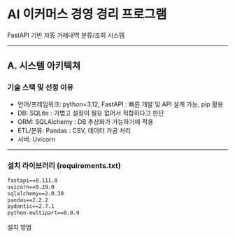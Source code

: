 # AI 이커머스 경영 경리 프로그램

FastAPI 기반 자동 거래내역 분류/조회 시스템

---

## A. 시스템 아키텍쳐

### 기술 스택 및 선정 이유

- 언어/프레임워크: python=3.12, FastAPI
: 빠른 개발 및 API 설계 가능, pip 활용
- DB: SQLite
: 가볍고 설정이 필요 없어서 적합하다고 판단
- ORM: SQLAlchemy
: DB 추상화가 가능하기에 적용
- ETL/분류: Pandas
: CSV, 데이터 가공 처리
- 서버: Uvicorn

---

### 설치 라이브러리 (requirements.txt)
```txt
fastapi==0.111.0
uvicorn==0.29.0
sqlalchemy==2.0.30
pandas==2.2.2
pydantic==2.7.1
python-multipart==0.0.9
```

설치 방법